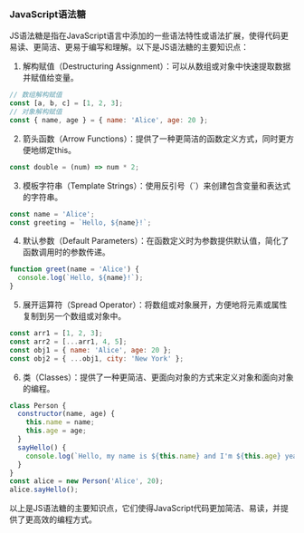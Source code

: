 ### JavaScript语法糖

JS语法糖是指在JavaScript语言中添加的一些语法特性或语法扩展，使得代码更易读、更简洁、更易于编写和理解。以下是JS语法糖的主要知识点：

1. 解构赋值（Destructuring Assignment）：可以从数组或对象中快速提取数据并赋值给变量。
```javascript
// 数组解构赋值
const [a, b, c] = [1, 2, 3];
// 对象解构赋值
const { name, age } = { name: 'Alice', age: 20 };
```
2. 箭头函数（Arrow Functions）：提供了一种更简洁的函数定义方式，同时更方便地绑定this。
```javascript
const double = (num) => num * 2;
```
3. 模板字符串（Template Strings）：使用反引号（`）来创建包含变量和表达式的字符串。
```javascript
const name = 'Alice';
const greeting = `Hello, ${name}!`;
```
4. 默认参数（Default Parameters）：在函数定义时为参数提供默认值，简化了函数调用时的参数传递。
```javascript
function greet(name = 'Alice') {
  console.log(`Hello, ${name}!`);
}
```
5. 展开运算符（Spread Operator）：将数组或对象展开，方便地将元素或属性复制到另一个数组或对象中。
```javascript
const arr1 = [1, 2, 3];
const arr2 = [...arr1, 4, 5];
const obj1 = { name: 'Alice', age: 20 };
const obj2 = { ...obj1, city: 'New York' };
```
6. 类（Classes）：提供了一种更简洁、更面向对象的方式来定义对象和面向对象的编程。
```javascript
class Person {
  constructor(name, age) {
    this.name = name;
    this.age = age;
  }
  sayHello() {
    console.log(`Hello, my name is ${this.name} and I'm ${this.age} years old.`);
  }
}
const alice = new Person('Alice', 20);
alice.sayHello();
```
以上是JS语法糖的主要知识点，它们使得JavaScript代码更加简洁、易读，并提供了更高效的编程方式。